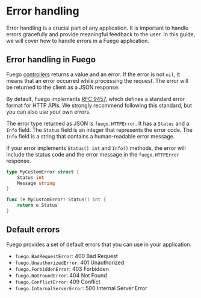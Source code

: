 # Error handling

Error handling is a crucial part of any application. It is important to handle errors gracefully and provide meaningful feedback to the user. In this guide, we will cover how to handle errors in a Fuego application.

## Error handling in Fuego

Fuego [controllers](./controllers) returns a value and an error. If the error is not `nil`, it means that an error occurred while processing the request. The error will be returned to the client as a JSON response.

By default, Fuego implements [RFC 9457](https://www.rfc-editor.org/rfc/rfc9457), which defines a standard error format for HTTP APIs. We strongly recommend following this standard, but you can also use your own errors.

The error type returned as JSON is `fuego.HTTPError`. It has a `Status` and a `Info` field. The `Status` field is an integer that represents the error code. The `Info` field is a string that contains a human-readable error message.

If your error implements `Status() int` and `Info()` methods, the error will include the status code and the error message in the `fuego.HTTPError` response.

```go
type MyCustomError struct {
	Status int
	Message string
}

func (e MyCustomError) Status() int {
	return e.Status
}
```

## Default errors

Fuego provides a set of default errors that you can use in your application.

- `fuego.BadRequestError`: 400 Bad Request
- `fuego.UnauthorizedError`: 401 Unauthorized
- `fuego.ForbiddenError`: 403 Forbidden
- `fuego.NotFoundError`: 404 Not Found
- `fuego.ConflictError`: 409 Conflict
- `fuego.InternalServerError`: 500 Internal Server Error

